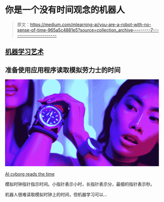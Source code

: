 # 你是一个没有时间观念的机器人

> 原文：<https://medium.com/mlearning-ai/you-are-a-robot-with-no-sense-of-time-965a5c4881e5?source=collection_archive---------7----------------------->

## [机器学习艺术](https://mlearning.substack.com/p/new-ai-art-generators-you-should?r=z7zu8&s=w&utm_campaign=post&utm_medium=web)

## 准备使用应用程序读取模拟劳力士的时间

[![](img/eb7169ee3867e89ad43dc12362648de1.png)](https://evartology.substack.com/p/data-driven-fiction-creates-something?r=9hp4d&s=w&utm_campaign=post&utm_medium=web)

[AI cyborg reads the time](https://evartology.substack.com/p/data-driven-fiction-creates-something?r=9hp4d&s=w&utm_campaign=post&utm_medium=web)

模拟时钟指针指示时间。小指针表示小时，长指针表示分，最细的指针表示秒。

机器人很难读取模拟时钟上的时间，但机器学习可以…